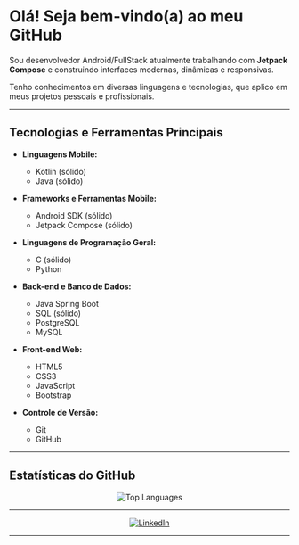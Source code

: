 # Olá! Seja bem-vindo(a) ao meu GitHub

Sou desenvolvedor Android/FullStack atualmente trabalhando com **Jetpack Compose** e construindo interfaces modernas, dinâmicas e responsivas.

Tenho conhecimentos em diversas linguagens e tecnologias, que aplico em meus projetos pessoais e profissionais.

---

## Tecnologias e Ferramentas Principais

- **Linguagens Mobile:**  
  - Kotlin (sólido)
  - Java (sólido)

- **Frameworks e Ferramentas Mobile:**  
  - Android SDK (sólido)
  - Jetpack Compose (sólido)

- **Linguagens de Programação Geral:**  
  - C (sólido)
  - Python

- **Back-end e Banco de Dados:**  
  - Java Spring Boot
  - SQL (sólido)
  - PostgreSQL
  - MySQL

- **Front-end Web:**  
  - HTML5
  - CSS3
  - JavaScript
  - Bootstrap

- **Controle de Versão:**  
  - Git
  - GitHub

---

## Estatísticas do GitHub

<p align="center">
  <img src="https://github-readme-stats.vercel.app/api/top-langs/?username=GabrielRochaDS&layout=compact&theme=dracula" alt="Top Languages" />
</p>

---

<p align="center">
  <a href="https://www.linkedin.com/in/SEU_USUARIO_AQUI/" target="_blank">
    <img src="https://img.shields.io/badge/LinkedIn-blue?style=for-the-badge&logo=linkedin" alt="LinkedIn"/>
  </a>
</p>



---

